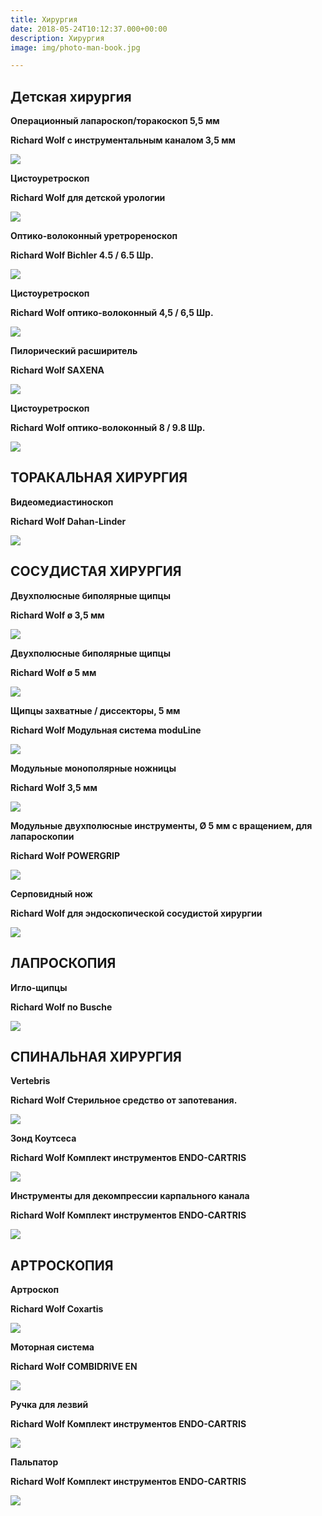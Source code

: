 ```yaml
---
title: Хирургия
date: 2018-05-24T10:12:37.000+00:00
description: Хирургия
image: img/photo-man-book.jpg

---
```

## Детская хирургия

**Операционный лапароскоп/торакоскоп 5,5 мм**

**Richard Wolf с инструментальным каналом 3,5 мм**

**![](/uploads/LEVD_01.jpg)**

**Цистоуретроскоп**

**Richard Wolf для детской урологии**

**![](/uploads/Cysto-Urethroscopes_01.jpg)**

**Оптико-волоконный уретрореноскоп**

**Richard Wolf Bichler 4.5 / 6.5 Шр.**

**![](/uploads/Fiber_Uretero-Renoskop_01.jpg)**

**Цистоуретроскоп**

**Richard Wolf оптико-волоконный 4,5 / 6,5 Шр.**

**![](/uploads/cistouretroskop_45_01.jpg)**

**Пилорический расширитель**

**Richard Wolf SAXENA**

**![](/uploads/SAXENA_02.jpg)**

**Цистоуретроскоп**

**Richard Wolf оптико-волоконный 8 / 9.8 Шр.**

**![](/uploads/cistouretroskop_8_01.jpg)**

## ТОРАКАЛЬНАЯ ХИРУРГИЯ

**Видеомедиастиноскоп**

**Richard Wolf Dahan-Linder**

**![](/uploads/videomediastinoskop-richard-wolf.jpg)**

## СОСУДИСТАЯ ХИРУРГИЯ

**Двухполюсные биполярные щипцы**

**Richard Wolf ø 3,5 мм**

**![](/uploads/bipolar_forceps.jpg)**

**Двухполюсные биполярные щипцы**

**Richard Wolf ø 5 мм**

**![](/uploads/bipolar_forceps-1.jpg)**

**Щипцы захватные / диссекторы, 5 мм**

**Richard Wolf Модульная система moduLine**

**![](/uploads/mixter_esdp.jpg)**

**Модульные монополярные ножницы**

**Richard Wolf 3,5 мм**

**![](/uploads/metzenbaum_esdp.jpg)**

**Модульные двухполюсные инструменты, Ø 5 мм с вращением, для лапароскопии**

**Richard Wolf POWERGRIP**

**![](/uploads/powergrip_modul.jpg)**

**Серповидный нож**

**Richard Wolf для эндоскопической сосудистой хирургии**

**![](/uploads/serpovidniy_noj_f.jpg)**

## ЛАПРОСКОПИЯ

**Игло-щипцы**

**Richard Wolf по Busche**

**![](/uploads/on_bushe_rw.jpg)**

## СПИНАЛЬНАЯ ХИРУРГИЯ

**Vertebris**

**Richard Wolf Стерильное средство от запотевания.**

**![](/uploads/ochistka_rw-002.jpg)**

**Зонд Коутсеса**

**Richard Wolf Комплект инструментов ENDO-CARTRIS**

**![](/uploads/zond_koutessa.jpg)**

**Инструменты для декомпрессии карпального канала**

**Richard Wolf Комплект инструментов ENDO-CARTRIS**

**![](/uploads/endo-kartris_panoview_plus.jpg)**

## АРТРОСКОПИЯ

**Артроскоп**

**Richard Wolf Coxartis**

**![](/uploads/Coxartis_01-600x600.jpg)**

**Моторная система**

**Richard Wolf COMBIDRIVE EN**

**![](/uploads/combidrive-en-rw.jpg)**

**Ручка для лезвий**

**Richard Wolf Комплект инструментов ENDO-CARTRIS**

**![](/uploads/endo-kartris_rwf.jpg)**

**Пальпатор**

**Richard Wolf Комплект инструментов ENDO-CARTRIS**

**![](/uploads/Palpator_ek.jpg)**